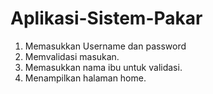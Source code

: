 # Aplikasi-Sistem-Pakar
1. Memasukkan Username dan password
2. Memvalidasi masukan.
3. Memasukkan nama ibu untuk validasi.
4. Menampilkan halaman home.
